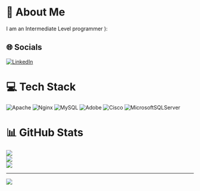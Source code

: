 # 💫 About Me
I am an Intermediate Level programmer ):


## 🌐 Socials
[![LinkedIn](https://img.shields.io/badge/LinkedIn-%230077B5.svg?logo=linkedin&logoColor=white)](https://linkedin.com/in/www.linkedin.com/in/m-n-m-saki-b9760b2a4) 

# 💻 Tech Stack
![Apache](https://img.shields.io/badge/apache-%23D42029.svg?style=for-the-badge&logo=apache&logoColor=white) ![Nginx](https://img.shields.io/badge/nginx-%23009639.svg?style=for-the-badge&logo=nginx&logoColor=white) ![MySQL](https://img.shields.io/badge/mysql-%2300000f.svg?style=for-the-badge&logo=mysql&logoColor=white) ![Adobe](https://img.shields.io/badge/adobe-%23FF0000.svg?style=for-the-badge&logo=adobe&logoColor=white) ![Cisco](https://img.shields.io/badge/cisco-%23049fd9.svg?style=for-the-badge&logo=cisco&logoColor=black) ![MicrosoftSQLServer](https://img.shields.io/badge/Microsoft%20SQL%20Server-CC2927?style=for-the-badge&logo=microsoft%20sql%20server&logoColor=white)
# 📊 GitHub Stats
![](https://github-readme-stats.vercel.app/api?username=M-N-M-SAKi&theme=dark&hide_border=false&include_all_commits=false&count_private=true)<br/>
![](https://github-readme-streak-stats.herokuapp.com/?user=M-N-M-SAKi&theme=dark&hide_border=false)<br/>
![](https://github-readme-stats.vercel.app/api/top-langs/?username=M-N-M-SAKi&theme=dark&hide_border=false&include_all_commits=false&count_private=true&layout=compact)

---
[![](https://visitcount.itsvg.in/api?id=M-N-M-SAKi&icon=0&color=0)](https://visitcount.itsvg.in)

<!-- Proudly created with GPRM ( https://gprm.itsvg.in ) -->
